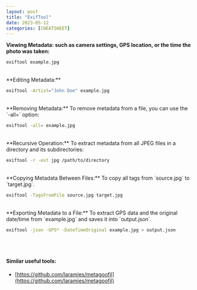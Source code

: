 ```yaml
---
layout: post
title: "ExifTool"
date: 2023-05-12
categories: [CHEATSHEET]
---
```


**Viewing Metadata: such as camera settings, GPS location, or the time the photo was taken:** 



```bash
exiftool example.jpg
```
<br>
**Editing Metadata:**  



```bash
exiftool -Artist="John Doe" example.jpg
```
<br>
**Removing Metadata:** To remove metadata from a file, you can use the `-all=` option: 



```bash
exiftool -all= example.jpg
```
<br>
**Recursive Operation:** To extract metadata from all JPEG files in a directory and its subdirectories: 



```bash
exiftool -r -ext jpg /path/to/directory
```
<br>
**Copying Metadata Between Files:** To copy all tags from `source.jpg` to `target.jpg`. 



```bash
exiftool -TagsFromFile source.jpg target.jpg
```
<br>
**Exporting Metadata to a File:** To extract GPS data and the original date/time from `example.jpg` and saves it into `output.json`. 



```bash
exiftool -json -GPS* -DateTimeOriginal example.jpg > output.json
```

<br><br>
#### Similar useful tools:

* [https://github.com/laramies/metagoofil](https://github.com/laramies/metagoofil)
